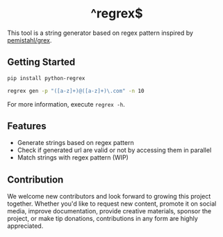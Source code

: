 <div align=center>

# ^regrex$

</div>

This tool is a string generator based on regex pattern inspired by [pemistahl/grex](https://github.com/pemistahl/grex).

## Getting Started

```sh
pip install python-regrex

regrex gen -p "([a-z]+)@([a-z]+)\.com" -n 10
```

For more information, execute `regrex -h`.

## Features

- Generate strings based on regex pattern
- Check if generated url are valid or not by accessing them in parallel
- Match strings with regex pattern (WIP)

## Contribution

We welcome new contributors and look forward to growing this project together. Whether you'd like to request new content, promote it on social media, improve documentation, provide creative materials, sponsor the project, or make tip donations, contributions in any form are highly appreciated. 